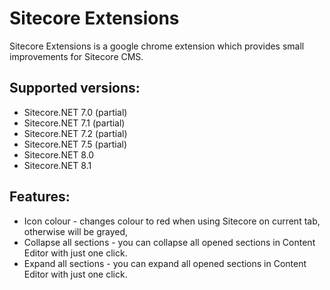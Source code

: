 # Sitecore Extensions
 
Sitecore Extensions is a google chrome extension which provides small improvements for Sitecore CMS. 

## Supported versions:
- Sitecore.NET 7.0 (partial)
- Sitecore.NET 7.1 (partial)
- Sitecore.NET 7.2 (partial) 
- Sitecore.NET 7.5 (partial) 
- Sitecore.NET 8.0 
- Sitecore.NET 8.1 

## Features:
- Icon colour - changes colour to red when using Sitecore on current tab, otherwise will be grayed,
- Collapse all sections - you can collapse all opened sections in Content Editor with just one click.
- Expand all sections - you can expand all opened sections in Content Editor with just one click.

